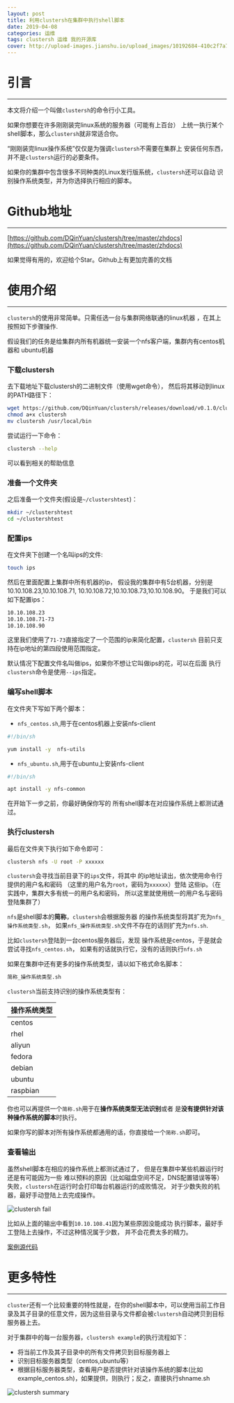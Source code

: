 ```yaml
---
layout: post
title: 利用clustersh在集群中执行shell脚本
date: 2019-04-08
categories: 运维
tags: clustersh 运维 我的开源库
cover: http://upload-images.jianshu.io/upload_images/10192684-410c2f7a7df41a25.png?imageMogr2/auto-orient/strip%7CimageView2/2/w/1240
---
```


# 引言
---

本文将介绍一个叫做`clustersh`的命令行小工具。

如果你想要在许多刚刚装完linux系统的服务器（可能有上百台）
上统一执行某个shell脚本，那么`clustersh`就非常适合你。

“刚刚装完linux操作系统”仅仅是为强调`clustersh`不需要在集群上
安装任何东西，并不是`clustersh`运行的必要条件。

如果你的集群中包含很多不同种类的Linux发行版系统，`clustersh`还可以自动
识别操作系统类型，并为你选择执行相应的脚本。

# Github地址
---

[https://github.com/DQinYuan/clustersh/tree/master/zhdocs](https://github.com/DQinYuan/clustersh/tree/master/zhdocs)

如果觉得有用的，欢迎给个Star。Github上有更加完善的文档

# 使用介绍
---


`clustersh`的使用非常简单。只需任选一台与集群网络联通的linux机器
，在其上按照如下步骤操作.

假设我们的任务是给集群内所有机器统一安装一个nfs客户端，集群内有centos机器和
ubuntu机器

### 下载clustersh

去下载地址下载clustersh的二进制文件（使用wget命令），
然后将其移动到linux的PATH路径下：

```bash
wget https://github.com/DQinYuan/clustersh/releases/download/v0.1.0/clustersh
chmod a+x clustersh
mv clustersh /usr/local/bin
```

尝试运行一下命令：

```bash
clustersh --help
```

可以看到相关的帮助信息


### 准备一个文件夹

之后准备一个文件夹(假设是`~/clustershtest`)：

```bash
mkdir ~/clustershtest
cd ~/clustershtest
```


### 配置ips

在文件夹下创建一个名叫ips的文件:

```bash
touch ips
```

然后在里面配置上集群中所有机器的ip，
假设我的集群中有5台机器，分别是10.10.108.23,10.10.108.71,
10.10.108.72,10.10.108.73,10.10.108.90。
于是我们可以如下配置ips：

```bash
10.10.108.23
10.10.108.71-73
10.10.108.90
```

这里我们使用了`71-73`直接指定了一个范围的ip来简化配置，`clustersh`
目前只支持在ip地址的第四段使用范围指定。

默认情况下配置文件名叫做ips，如果你不想让它叫做ips的花，可以在后面
执行`clustersh`命令是使用`--ips`指定。

### 编写shell脚本

在文件夹下写如下两个脚本：

 - `nfs_centos.sh`,用于在centos机器上安装nfs-client

```bash
#!/bin/sh

yum install -y  nfs-utils
```

 - `nfs_ubuntu.sh`,用于在ubuntu上安装nfs-client

```bash
#!/bin/sh

apt install -y nfs-common
```

在开始下一步之前，你最好确保你写的
所有shell脚本在对应操作系统上都测试通过。

### 执行clustersh

最后在文件夹下执行如下命令即可：

```bash
clustersh nfs -U root -P xxxxxx
```

`clustersh`会寻找当前目录下的`ips`文件，将其中
的ip地址读出，依次使用命令行提供的用户名和密码
（这里的用户名为`root`，密码为`xxxxxx`）登陆
这些ip。（在实践中，集群大多有统一的用户名和密码，
所以这里就使用统一的用户名与密码登陆集群了）

`nfs`是shell脚本的**简称**，`clustersh`会根据服务器
的操作系统类型将其扩充为`nfs_操作系统类型.sh`，
如果`nfs_操作系统类型.sh`文件不存在的话则扩充为`nfs.sh`.

比如`clustersh`登陆到一台centos服务器后，发现
操作系统是centos，于是就会尝试寻找`nfs_centos.sh`，
如果有的话就执行它，没有的话则执行`nfs.sh`

如果在集群中还有更多的操作系统类型，请以如下格式命名脚本：

```bash
简称_操作系统类型.sh
```

`clustersh`当前支持识别的操作系统类型有：

|操作系统类型|
|----|
|centos|
|rhel|
|aliyun|
|fedora|
|debian|
|ubuntu|
|raspbian|

你也可以再提供一个`简称.sh`用于在**操作系统类型无法识别**或者
是**没有提供针对该种操作系统的脚本**时执行。

如果你写的脚本对所有操作系统都通用的话，你直接给一个`简称.sh`即可。

### 查看输出

虽然shell脚本在相应的操作系统上都测试通过了，
但是在集群中某些机器运行时还是有可能因为一些
难以预料的原因（比如磁盘空间不足，DNS配置错误等等）
失败，`clustersh`在运行时会打印每台机器运行的成败情况，
对于少数失败的机器，最好手动登陆上去完成操作。


![clustersh fail](http://upload-images.jianshu.io/upload_images/10192684-7f0ccebdbe9db328.png?imageMogr2/auto-orient/strip%7CimageView2/2/w/1240)


比如从上面的输出中看到`10.10.108.41`因为某些原因没能成功
执行脚本，最好手工登陆上去操作，不过这种情况属于少数，
并不会花费太多的精力。


[案例源代码](https://github.com/DQinYuan/clustersh/tree/master/examples/nfs)


# 更多特性
---

`cluster`还有一个比较重要的特性就是，在你的shell脚本中，可以使用当前工作目录及其子目录的任意文件，因为这些目录与文件都会被`clustersh`自动拷贝到目标服务器上去。

对于集群中的每一台服务器，`clustersh example`的执行流程如下：

 - 将当前工作及其子目录中的所有文件拷贝到目标服务器上
 - 识别目标服务器类型（centos,ubuntu等）
 - 根据目标服务器类型，查看用户是否提供针对该操作系统的脚本(比如example_centos.sh)，如果提供，则执行；反之，直接执行shname.sh


![clustersh summary](http://upload-images.jianshu.io/upload_images/10192684-410c2f7a7df41a25.png?imageMogr2/auto-orient/strip%7CimageView2/2/w/1240)








